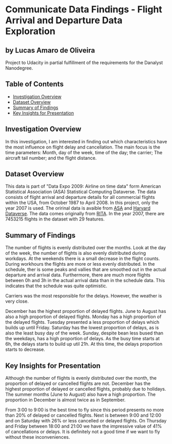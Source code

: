 # Communicate Data Findings - Flight Arrival and Departure Data Exploration
## by Lucas Amaro de Oliveira

Project to Udacity in partial fulfillment of the requirements for the Danalyst Nanodegree.

## Table of Contents

* [Investigation Overview](#Investigation-Overview)
* [Dataset Overview](#Dataset-Overview)
* [Summary of Findings](#Summary-of-Findings)
* [Key Insights for Presentation](Key-Insights-for-Presentation)

## Investigation Overview

In this investigation, I am interested in finding out which characteristics have the most influence on flight delay and cancellation. The main focus is the time parameters: Month, day of the week, time of the day; the carrier; The aircraft tail number; and the flight distance.

## Dataset Overview

This data is part of "Data Expo 2009: Airline on time data" form American Statistical Association (ASA) Statistical Computing Dataverse. The data consists of flight arrival and departure details for all commercial flights within the USA, from October 1987 to April 2008. In this project, only the year 2007 is used. The oririnal data is avaible from [ASA](http://stat-computing.org/dataexpo/2009/the-data.html) and [Harvard Dataverse](https://dataverse.harvard.edu/dataset.xhtml?persistentId=doi:10.7910/DVN/HG7NV7). The data comes originally from [RITA](https://www.transtats.bts.gov/OT_Delay/OT_DelayCause1.asp).
In the year 2007, there are 7453215 flights in the dataset with 29 features.


## Summary of Findings

The number of flights is evenly distributed over the months. Look at the day of the week, the number of flights is also evenly distributed during workdays. At the weekends there is a small decrease in the flight counts. During workhours the flights are more or less evenly distributed. In the schedule, ther is some peaks and vallies that are smoothed out in the actual departure and arrival data. Furthermore, there are much more flights between 0h and 3h in the actual arrival data than in the schedule data. This indicates that the schedule was quite optimistic.

Carriers was the most responsible for the delays. However, the weather is very close.

December has the highest proportion of delayed flights. June to August has also a high proportion of delayed flights.
Monday has a high proportion of the delayed flights. Tuesday presented a less proportion of delays which builds up until Friday. Saturday has the lowest proportion of delays, as is also the least busy day of the week. Sunday, despite bean less bused than the weekdays, has a high proportion of delays.
As the busy time starts at 6h, the delays starts to build up util 21h. At this time, the delays proportion starts to decrease.


## Key Insights for Presentation

Although the number of flights is evenly distributed over the month, the proportion of delayed or cancelled flights are not. December has the highest proportion of delayed or cancelled flights, probably due to holidays. The summer months (June to August) also have a high proportion. The proportion in December is almost twice as in September.

From 3:00 to 9:00 is the best time to fly since this period presents no more than 20% of delayed or cancelled flights. Next is between 9:00 and 12:00 and on Saturday with 26% or less cancelled or delayed flights. On Thursday and Friday between 18:00 and 21:00 we have the impressive value of 41% of cancellations or delays. It is definitely not a good time if we want to fly without these inconveniences.